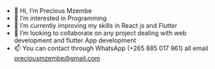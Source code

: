 - 👋 Hi, I’m Precious Mzembe
- 👀 I’m interested in Programming
- 🌱 I’m currently improving my skills in React js and Flutter
- 💞️ I’m looking to collaborate on any project dealing with web development and flutter App development
- 📫 You can contact through WhatsApp (+265 885 017 961) all email preciousmzembe@gmail.com

<!---
preciousMzembe/preciousMzembe is a ✨ special ✨ repository because its `README.md` (this file) appears on your GitHub profile.
You can click the Preview link to take a look at your changes.
--->
